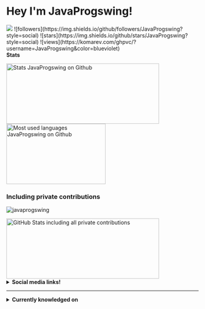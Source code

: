 # Hey I'm JavaProgswing!
<img src="https://moe-counter.glitch.me/get/@JavaProgswing?theme=asoul" />
![followers](https://img.shields.io/github/followers/JavaProgswing?style=social)
![stars](https://img.shields.io/github/stars/JavaProgswing?style=social)
![views](https://komarev.com/ghpvc/?username=JavaProgswing&color=blueviolet)
<summary>
  <b>Stats</b>
</summary>

<div>

<span><img width="400px" height="158px" src="https://github-readme-stats.vercel.app/api?username=javaprogswing&theme=github_dark&show_icons=true" alt="Stats JavaProgswing on Github" /></span>
<span><img width="260px" height="158px" src="https://github-readme-stats.vercel.app/api/top-langs/?username=javaprogswing&theme=github_dark&langs_count=10" alt="Most used languages JavaProgswing on Github" /></span>
</div>

### Including private contributions

<div>

<p><img src="https://github-readme-streak-stats.herokuapp.com/?user=javaprogswing&theme=dark" alt="javaprogswing" /></p>
<span><img width="400px" height="158px" src="https://github-readme-stats.vercel.app/api?username=javaprogswing&theme=github_dark&show_icons=true&count_private=true"  alt="GitHub Stats including all private contributions"/></span>
</div>


<details>
<summary>
  <b>Social media links!</b>
</summary>
<a href="https://www.youtube.com/channel/UCjgieD78nflSiRRXQww6wzw">
    <img src="https://img.shields.io/badge/-YouTube-FF0000?style=flat-square&logo=YouTube&logoColor=white"  alt="YouTube logo"/>
<a>
</details>

---

<details>
<summary>
  <b>Currently knowledged on</b>
</summary>

### Languages

#### Programming languages

![Java](http://img.shields.io/badge/-Java-007396?style=flat-square&logo=java&logoColor=white)
![C](https://img.shields.io/badge/C-00599C?style=for-the-badge&logo=c&logoColor=white)
![JavaScript](https://img.shields.io/badge/-JavaScript-F7DF1E?style=flat-square&logo=javascript&logoColor=white)
![Python](https://img.shields.io/badge/Python-3776AB?style=for-the-badge&logo=python&logoColor=white)
 

#### Other languages

![Html](http://img.shields.io/badge/-Html-E34F26?style=flat-square&logo=html5&logoColor=white)
![Css](http://img.shields.io/badge/-Css-1572B6?style=flat-square&logo=css3&logoColor=white)
 Assembly x86 
 
 ### Databases

![PostgresDb](https://img.shields.io/badge/PostgreSQL-316192?style=for-the-badge&logo=postgresql&logoColor=white)
</details>
